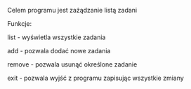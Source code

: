 Celem programu jest zażądzanie listą zadani 

Funkcje:

list - wyświetla wszystkie zadania

add - pozwala dodać nowe zadania

remove - pozwala usunąć określone zadanie 

exit - pozwala wyjść z programu zapisując wszystkie zmiany 

